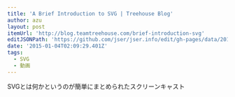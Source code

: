```yaml
---
title: 'A Brief Introduction to SVG | Treehouse Blog'
author: azu
layout: post
itemUrl: 'http://blog.teamtreehouse.com/brief-introduction-svg'
editJSONPath: 'https://github.com/jser/jser.info/edit/gh-pages/data/2015/01/index.json'
date: '2015-01-04T02:09:29.401Z'
tags:
  - SVG
  - 動画
---
```

SVGとは何かというのが簡単にまとめられたスクリーンキャスト

